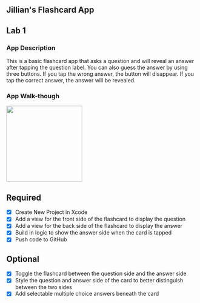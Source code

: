 ## Jillian's Flashcard App

## Lab 1

### App Description
This is a basic flashcard app that asks a question and will reveal an answer after tapping the question label. You can also guess the answer by using three buttons. If you tap the wrong answer, the button will disappear. If you tap the correct answer, the answer will be revealed.

### App Walk-though

<img src="animated.GIF" width=200><br>

## Required
- [x] Create New Project in Xcode
- [x] Add a view for the front side of the flashcard to display the question
- [x] Add a view for the back side of the flashcard to display the answer
- [x] Build in logic to show the answer side when the card is tapped
- [x] Push code to GitHub
## Optional
- [x] Toggle the flashcard between the question side and the answer side
- [x] Style the question and answer side of the card to better distinguish 	between the two sides
- [x] Add selectable multiple choice answers beneath the card

